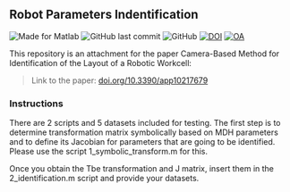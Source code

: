 ## Robot Parameters Indentification

![Made for Matlab](https://img.shields.io/badge/made%20for-Matlab-green)
![GitHub last commit](https://img.shields.io/github/last-commit/robot-vsb-cz/parameters-identification)
![GitHub](https://img.shields.io/github/license/robot-vsb-cz/parameters-identification)
[![DOI](https://img.shields.io/badge/doi-10.3390%2Fapp10217679-green)](https://doi.org/10.3390/app10217679)
[![OA](https://img.shields.io/badge/MDPI%20Applied%20Sciences-Open%20Access-orange?style=social&logo=open-access)](https://doi.org/10.3390/app10217679)

This repository is an attachment for the paper Camera-Based Method for Identification of the Layout of a Robotic Workcell:
> Link to the paper: [doi.org/10.3390/app10217679](https://doi.org/10.3390/app10217679)

### Instructions
There are 2 scripts and 5 datasets included for testing. The first step is to determine transformation matrix symbolically based on MDH parameters and to define its Jacobian for parameters that are going to be identified. Please use the script 1_symbolic_transform.m for this. 

Once you obtain the Tbe transformation and J matrix, insert them in the 2_identification.m script and provide your datasets.
